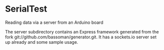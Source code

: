 # SerialTest
Reading data via a server from an Arduino board

The server subdirectory contains an Express framework generated from the fork git://github.com/bassoman/generator.git. It has a sockets.io server set up already and some sample usage.
